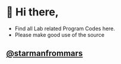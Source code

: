 # 👋 Hi there,
* Find all Lab related Program Codes here.
* Please make good use of the source

## [@starmanfrommars](https://github.com/starmanfrommars)

<!---
starmanfrommars/starmanfrommars is a ✨ special ✨ repository because its `README.md` (this file) appears on your GitHub profile.
You can click the Preview link to take a look at your changes.
--->
